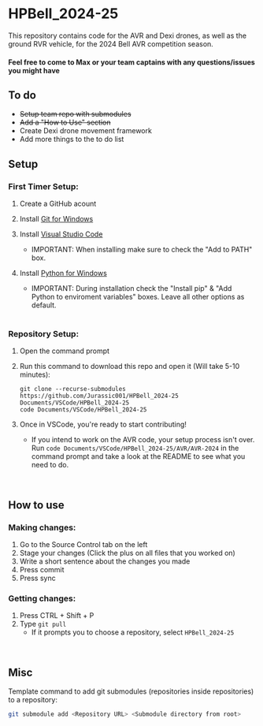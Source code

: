 # HPBell_2024-25

This repository contains code for the AVR and Dexi drones, as well as the ground RVR vehicle, for the 2024 Bell AVR competition season.
<!-- Our team name is Zephyrus, the greek god of western winds -->
#### Feel free to come to Max or your team captains with any questions/issues you might have

## To do
<!--
Surround content with double tilde to cross out
i.e. ~~<list item>~~
-->
- ~~Setup team repo with submodules~~
- ~~Add a "How to Use" section~~
- Create Dexi drone movement framework
- Add more things to the to do list

## Setup
### First Timer Setup:
<!-- This is intended to be a foolproof guide, so excuse the wordiness/overexplaining in some parts -->
1. Create a GitHub acount
2. Install [Git for Windows](https://git-scm.com/download/win)
3. Install [Visual Studio Code](https://code.visualstudio.com/download)
    - IMPORTANT: When installing make sure to check the "Add to PATH" box.
4. Install [Python for Windows](https://www.python.org/downloads/windows/)
    - IMPORTANT: During installation check the "Install pip" & "Add Python to enviroment variables" boxes. Leave all other options as default.
    
    <br/>

### Repository Setup:
1. Open the command prompt
2. Run this command to download this repo and open it (Will take 5-10 minutes):

    ```
    git clone --recurse-submodules https://github.com/Jurassic001/HPBell_2024-25 Documents/VSCode/HPBell_2024-25
    code Documents/VSCode/HPBell_2024-25
    ```
3. Once in VSCode, you're ready to start contributing!
    - If you intend to work on the AVR code, your setup process isn't over. Run `code Documents/VSCode/HPBell_2024-25/AVR/AVR-2024` in the command prompt and take a look at the README to see what you need to do.
<!--
Do this on the VMC maybe:
git clone --recurse-submodules https://github.com/bellflight/AVR-2022 ~/AVR-2022
-->

<br/>

## How to use

### Making changes:
1. Go to the Source Control tab on the left
2. Stage your changes (Click the plus on all files that you worked on)
3. Write a short sentence about the changes you made
4. Press commit
5. Press sync

### Getting changes:
1. Press CTRL + Shift + P
2. Type `git pull`
    - If it prompts you to choose a repository, select `HPBell_2024-25`

<br/>

## Misc
Template command to add git submodules (repositories inside repositories) to a repository:
```bash
git submodule add <Repository URL> <Submodule directory from root>
```
<!--
Example command:
git submodule add https://github.com/Jurassic001/AVR-2024 AVR\AVR-2024
^^^ This is the command I used to add the AVR-2024 repo to this repo (HPBell_2024-25) as a submodule
-->

<!--
<br/> The next thing:
```
placeholder
```
-->